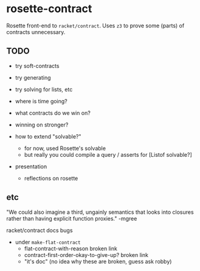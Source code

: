 rosette-contract
===

Rosette front-end to `racket/contract`.
Uses `z3` to prove some (parts) of contracts unnecessary.

TODO
---
- try soft-contracts
- try generating
- try solving for lists, etc
- where is time going?
- what contracts do we win on?
- winning on stronger?
- how to extend "solvable?"
  - for now, used Rosette's solvable
  - but really you could compile a query / asserts for [Listof solvable?]

- presentation
  - reflections on rosette


etc
---

"We could also imagine a third, ungainly semantics that looks into closures
 rather than having explicit function proxies." -mgree

racket/contract docs bugs
- under `make-flat-contract`
  - flat-contract-with-reason broken link
  - contract-first-order-okay-to-give-up? broken link
  - "it's doc"
  (no idea why these are broken, guess ask robby)

